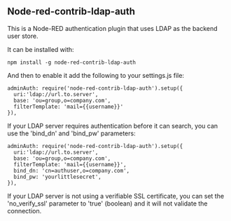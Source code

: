 Node-red-contrib-ldap-auth
--------------------------

This is a Node-RED authentication plugin that uses LDAP as the backend user store.

It can be installed with:

    npm install -g node-red-contrib-ldap-auth

And then to enable it add the following to your settings.js file:

    adminAuth: require('node-red-contrib-ldap-auth').setup({
      uri:'ldap://url.to.server',
      base: 'ou=group,o=company.com',
      filterTemplate: 'mail={{username}}'
    }),

If your LDAP server requires authentication before it can search, you can use the 'bind_dn' and 'bind_pw' parameters:

    adminAuth: require('node-red-contrib-ldap-auth').setup({
      uri:'ldap://url.to.server',
      base: 'ou=group,o=company.com',
      filterTemplate: 'mail={{username}}',
      bind_dn: 'cn=authuser,o=company.com',
      bind_pw: 'yourlittlesecret',
    }),

If your LDAP server is not using a verifiable SSL certificate, you can set the 'no_verify_ssl' parameter to 'true' (boolean) and it will not validate the connection.
